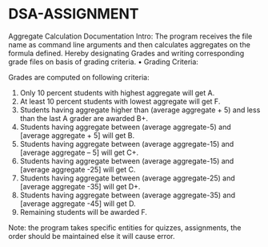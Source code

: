 # DSA-ASSIGNMENT
Aggregate Calculation Documentation
Intro:
The program receives the file name as command line arguments and then calculates aggregates on the formula defined. Hereby designating Grades and writing corresponding grade files on basis of grading criteria.
•	Grading Criteria:

Grades are computed on following criteria:

1.	Only 10 percent students with highest aggregate will get A.
2.	At least 10 percent students with lowest aggregate will get F.
3.	Students having aggregate higher than (average aggregate + 5) and less than the last A grader are awarded B+.
4.	Students having aggregate between (average aggregate-5) and [average aggregate + 5] will get B.
5.	Students having aggregate between (average aggregate-15) and [average aggregate – 5] will get C+.
6.	Students having aggregate between (average aggregate-15) and [average aggregate -25] will get C.
7.	Students having aggregate between (average aggregate-25) and [average aggregate -35] will get D+.
8.	Students having aggregate between (average aggregate-35) and [average aggregate -45] will get D.
9.	Remaining students will be awarded F.

Note:
the program takes specific entities for quizzes, assignments, the order should be maintained else it will cause error.
